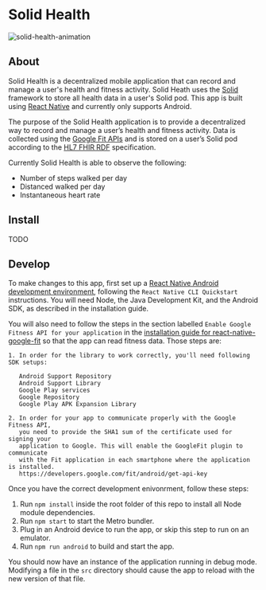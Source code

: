 # Solid Health

![solid-health-animation](https://user-images.githubusercontent.com/5856867/82492308-fcd71900-9ab3-11ea-8752-1d24c7c5e70b.gif "A screen capture of a user logging into and browsing the Solid Health app.")

## About

Solid Health is a decentralized mobile application that can record and manage a user's health
and fitness activity. Solid Heath uses the [Solid](https://solidproject.org/) framework to store
all health data in a user's Solid pod. This app is built using [React Native](https://reactnative.dev/)
and currently only supports Android.

The purpose of the Solid Health application is to provide a decentralized way to record and manage
a user’s health and fitness activity. Data is collected using the [Google Fit APIs](https://developers.google.com/fit/android)
and is stored on a user’s Solid pod according to the [HL7 FHIR RDF](https://www.hl7.org/fhir/rdf.html)
specification.

Currently Solid Health is able to observe the following:

* Number of steps walked per day
* Distanced walked per day
* Instantaneous heart rate

## Install

TODO

## Develop

To make changes to this app, first set up a [React Native Android development environment](https://reactnative.dev/docs/environment-setup),
following the `React Native CLI Quickstart` instructions. You will need Node, the Java Development
Kit, and the Android SDK, as described in the installation guide.

You will also need to follow the steps in the section labelled `Enable Google Fitness API for your
application` in the [installation guide for react-native-google-fit](https://github.com/StasDoskalenko/react-native-google-fit/blob/master/docs/INSTALLATION.md#enable-google-fitness-api-for-your-application)
so that the app can read fitness data. Those steps are:
```
1. In order for the library to work correctly, you'll need following SDK setups:
   
   Android Support Repository
   Android Support Library
   Google Play services
   Google Repository
   Google Play APK Expansion Library
   
2. In order for your app to communicate properly with the Google Fitness API,
   you need to provide the SHA1 sum of the certificate used for signing your
   application to Google. This will enable the GoogleFit plugin to communicate
   with the Fit application in each smartphone where the application is installed.
   https://developers.google.com/fit/android/get-api-key
```

Once you have the correct development enivonrment, follow these steps:

1. Run `npm install` inside the root folder of this repo to install all Node module dependencies.
2. Run `npm start` to start the Metro bundler.
3. Plug in an Android device to run the app, or skip this step to run on an emulator.
4. Run `npm run android` to build and start the app.

You should now have an instance of the application running in debug mode. Modifying a file in
the `src` directory should cause the app to reload with the new version of that file.
